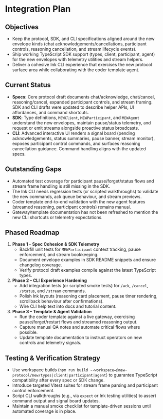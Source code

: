 # Integration Plan

## Objectives
- Keep the protocol, SDK, and CLI specifications aligned around the new envelope kinds (chat acknowledgements/cancellations,
  participant controls, reasoning cancellation, and stream lifecycle events).
- Ship working TypeScript SDK support (types, client, participant, agent) for the new envelopes with telemetry utilities and
  stream helpers.
- Deliver a cohesive Ink CLI experience that exercises the new protocol surface area while collaborating with the coder template
  agent.

## Current Status
- **Specs**: Core protocol draft documents chat/acknowledge, chat/cancel, reasoning/cancel, expanded participant controls, and
  stream framing. SDK and CLI drafts were updated to describe helper APIs, UI affordances, and command shortcuts.
- **SDK**: Type definitions, `MEWClient`, `MEWParticipant`, and `MEWAgent` understand the new envelopes, maintain pause/status
  telemetry, and request or emit streams alongside proactive status broadcasts.
- **CLI**: Advanced interactive UI renders a signal board (pending acknowledgements, status summaries, pause banner, stream
  monitor), exposes participant control commands, and surfaces reasoning cancellation guidance. Command handling aligns with the
  updated specs.

## Outstanding Gaps
- Automated test coverage for participant pause/forget/status flows and stream frame handling is still missing in the SDK.
- The Ink CLI needs regression tests (or scripted walkthroughs) to validate the new commands, ack queue behaviour, and stream
  previews.
- Coder template end-to-end validation with the new agent features (streamed reasoning, participant controls) remains manual.
- Gateway/template documentation has not been refreshed to mention the new CLI shortcuts or telemetry expectations.

## Phased Roadmap
1. **Phase 1 – Spec Cohesion & SDK Telemetry**
   - Backfill unit tests for `MEWParticipant` context tracking, pause enforcement, and stream bookkeeping.
   - Document envelope examples in SDK README snippets and ensure changelog coverage.
   - Verify protocol draft examples compile against the latest TypeScript types.
2. **Phase 2 – CLI Experience Hardening**
   - Add integration tests (or scripted smoke tests) for `/ack`, `/cancel`, `/status`, and `/stream` commands.
   - Polish Ink layouts (reasoning card placement, pause timer rendering, scrollback behaviour after confirmations).
   - Wire CLI help text into docs and tutorial content.
3. **Phase 3 – Template & Agent Validation**
   - Run the coder template against a live gateway, exercising pause/forget/restart flows and streamed reasoning output.
   - Capture manual QA notes and automate critical flows where possible.
   - Update template documentation to instruct operators on new controls and telemetry signals.

## Testing & Verification Strategy
- Use workspace builds (`npm run build --workspace=@mew-protocol/mew/types|client|participant|agent`) to guarantee TypeScript
  compatibility after every spec or SDK change.
- Introduce targeted Vitest suites for stream frame parsing and participant control enforcement.
- Script CLI walkthroughs (e.g., via `expect` or Ink testing utilities) to assert command output and signal board updates.
- Maintain a manual smoke checklist for template-driven sessions until automated coverage is in place.
